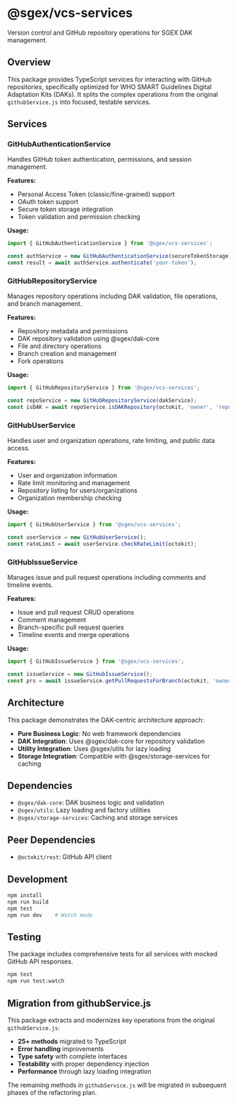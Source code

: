 # @sgex/vcs-services

Version control and GitHub repository operations for SGEX DAK management.

## Overview

This package provides TypeScript services for interacting with GitHub repositories, specifically optimized for WHO SMART Guidelines Digital Adaptation Kits (DAKs). It splits the complex operations from the original `githubService.js` into focused, testable services.

## Services

### GitHubAuthenticationService
Handles GitHub token authentication, permissions, and session management.

**Features:**
- Personal Access Token (classic/fine-grained) support
- OAuth token support  
- Secure token storage integration
- Token validation and permission checking

**Usage:**
```typescript
import { GitHubAuthenticationService } from '@sgex/vcs-services';

const authService = new GitHubAuthenticationService(secureTokenStorage);
const result = await authService.authenticate('your-token');
```

### GitHubRepositoryService
Manages repository operations including DAK validation, file operations, and branch management.

**Features:**
- Repository metadata and permissions
- DAK repository validation using @sgex/dak-core
- File and directory operations
- Branch creation and management
- Fork operations

**Usage:**
```typescript
import { GitHubRepositoryService } from '@sgex/vcs-services';

const repoService = new GitHubRepositoryService(dakService);
const isDAK = await repoService.isDAKRepository(octokit, 'owner', 'repo');
```

### GitHubUserService
Handles user and organization operations, rate limiting, and public data access.

**Features:**
- User and organization information
- Rate limit monitoring and management
- Repository listing for users/organizations
- Organization membership checking

**Usage:**
```typescript
import { GitHubUserService } from '@sgex/vcs-services';

const userService = new GitHubUserService();
const rateLimit = await userService.checkRateLimit(octokit);
```

### GitHubIssueService
Manages issue and pull request operations including comments and timeline events.

**Features:**
- Issue and pull request CRUD operations
- Comment management
- Branch-specific pull request queries
- Timeline events and merge operations

**Usage:**
```typescript
import { GitHubIssueService } from '@sgex/vcs-services';

const issueService = new GitHubIssueService();
const prs = await issueService.getPullRequestsForBranch(octokit, 'owner', 'repo', 'branch');
```

## Architecture

This package demonstrates the DAK-centric architecture approach:

- **Pure Business Logic**: No web framework dependencies
- **DAK Integration**: Uses @sgex/dak-core for repository validation
- **Utility Integration**: Uses @sgex/utils for lazy loading
- **Storage Integration**: Compatible with @sgex/storage-services for caching

## Dependencies

- `@sgex/dak-core`: DAK business logic and validation
- `@sgex/utils`: Lazy loading and factory utilities  
- `@sgex/storage-services`: Caching and storage services

## Peer Dependencies

- `@octokit/rest`: GitHub API client

## Development

```bash
npm install
npm run build
npm test
npm run dev    # Watch mode
```

## Testing

The package includes comprehensive tests for all services with mocked GitHub API responses.

```bash
npm test
npm run test:watch
```

## Migration from githubService.js

This package extracts and modernizes key operations from the original `githubService.js`:

- **25+ methods** migrated to TypeScript
- **Error handling** improvements
- **Type safety** with complete interfaces
- **Testability** with proper dependency injection
- **Performance** through lazy loading integration

The remaining methods in `githubService.js` will be migrated in subsequent phases of the refactoring plan.